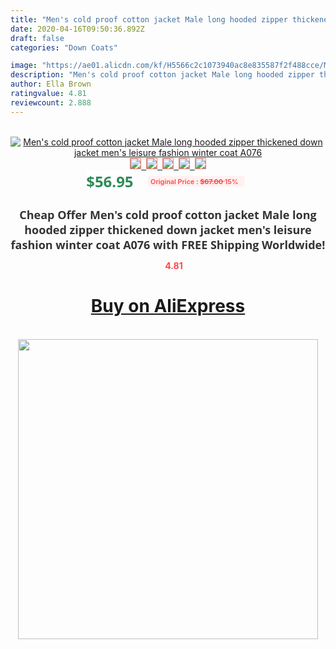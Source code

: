 ```yaml
---
title: "Men's cold proof cotton jacket Male long hooded zipper thickened down jacket men's leisure fashion winter coat A076"
date: 2020-04-16T09:50:36.892Z
draft: false
categories: "Down Coats"

image: "https://ae01.alicdn.com/kf/H5566c2c1073940ac8e835587f2f488cce/Men-s-cold-proof-cotton-jacket-Male-long-hooded-zipper-thickened-down-jacket-men-s-leisure.jpg"
description: "Men's cold proof cotton jacket Male long hooded zipper thickened down jacket men's leisure fashion winter coat A076"
author: Ella Brown
ratingvalue: 4.81
reviewcount: 2.888
---
```

<br>
<div style="text-align: center;">
<a href="https://s.click.aliexpress.com/e/_ALB64z" target="_blank" rel="nofollow noopener noreferrer"><img alt="Men's cold proof cotton jacket Male long hooded zipper thickened down jacket men's leisure fashion winter coat A076" class="magnifier-image" src="https://ae01.alicdn.com/kf/H5566c2c1073940ac8e835587f2f488cce/Men-s-cold-proof-cotton-jacket-Male-long-hooded-zipper-thickened-down-jacket-men-s-leisure.jpg_640x640.jpg">
<br>
<img style="border:1px solid salmon" src="https://ae01.alicdn.com/kf/H5566c2c1073940ac8e835587f2f488cce/Men-s-cold-proof-cotton-jacket-Male-long-hooded-zipper-thickened-down-jacket-men-s-leisure.jpg_120x120.jpg">&nbsp;&nbsp;<img style="border:1px solid salmon" src="https://ae01.alicdn.com/kf/H3e364e6c0d4b442fbd6539aff89068d8w/Men-s-cold-proof-cotton-jacket-Male-long-hooded-zipper-thickened-down-jacket-men-s-leisure.jpg_120x120.jpg">&nbsp;&nbsp;<img style="border:1px solid salmon" src="https://ae01.alicdn.com/kf/H4980e30dc0a34392a6d141e65d67f071K/Men-s-cold-proof-cotton-jacket-Male-long-hooded-zipper-thickened-down-jacket-men-s-leisure.jpg_120x120.jpg">&nbsp;&nbsp;<img style="border:1px solid salmon" src="https://ae01.alicdn.com/kf/Hbd62ac49fa6c46d1963161bd883f798cw/Men-s-cold-proof-cotton-jacket-Male-long-hooded-zipper-thickened-down-jacket-men-s-leisure.jpg_120x120.jpg">&nbsp;&nbsp;<img style="border:1px solid salmon" src="https://ae01.alicdn.com/kf/Hd9cdb6a042814be9ba8171ad89c6e21bB/Men-s-cold-proof-cotton-jacket-Male-long-hooded-zipper-thickened-down-jacket-men-s-leisure.jpg_120x120.jpg"></a></div><br0>
<div style="text-align: center;"><span style="background-color: white; border: 0px; box-sizing: border-box; color: seagreen; display: inline-block; font-family: &quot;open sans&quot; , &quot;arial&quot; , &quot;helvetica&quot; , sans-serif , &quot;heiti&quot;; font-size: 24px; font-stretch: inherit; font-weight: 700; line-height: inherit; margin: 0px 10px 0px 0px; padding: 0px; vertical-align: middle;">$56.95 </span>
<span style="background: rgb(255 , 241 , 241); border-radius: 3px; border: 0px; box-sizing: border-box; color: #ff4747; display: inline-block; font-family: inherit; font-size: 12px; font-stretch: inherit; font-style: inherit; font-variant: inherit; font-weight: 600; line-height: inherit; margin: 0px; padding: 2px 5px; transform: scale(0.9); vertical-align: middle;">Original Price : <b style="text-decoration: line-through;">$67.00 </b> 15%&nbsp;&nbsp;</span></div>
<h1 style="color: #333333; display: inline-block; font-family: &quot;open sans&quot; , &quot;arial&quot; , &quot;helvetica&quot; , sans-serif , &quot;heiti&quot;; font-size: 18px; font-stretch: inherit; font-weight: 700; text-align: center;">Cheap Offer Men's cold proof cotton jacket Male long hooded zipper thickened down jacket men's leisure fashion winter coat A076 with FREE Shipping Worldwide!</h1>
<div style="color: #ff4747; text-align: center;">
<img src="https://4.bp.blogspot.com/-M0ZcTcb-5uY/XleCXlxnR4I/AAAAAAAAAEc/OrjgMkXV1oMQFaCRZj5HQwOCBcu3w1FegCPcBGAYYCw/s1600/star.png" style="height: 15px;">&nbsp;<b>4.81</b></div>
<div class="button_cont" align="center"><a class="buynow_a" href="https://s.click.aliexpress.com/e/_ALB64z" target="_blank" rel="nofollow noopener noreferrer"><H1>Buy on AliExpress</H1></a></div><br>
<div class="separator" style="clear: both; text-align: center;">
<img src="https://lh3.googleusercontent.com/-pTy5HemUv9M/XlePHvY0dAI/AAAAAAAAAE4/0nX5iRUoIWY8eMW9Dpxeirr157OZliDIgCLcBGAsYHQ/s1600/badge.gif" width="480">
</div>
